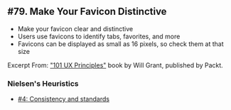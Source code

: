 ## #79. Make Your Favicon Distinctive
-  Make your favicon clear and distinctive
-  Users use favicons to identify tabs, favorites, and more
-  Favicons can be displayed as small as 16 pixels, so check them at that size

Excerpt From: ["101 UX Principles"](https://www.packtpub.com/web-development/101-ux-principles) book by Will Grant, published by Packt.

### Nielsen's Heuristics
- [#4: Consistency and standards](https://github.com/fullcircle23/fullcircle23.github.io/blob/master/2020/ui-ux/ui-ux-principles-and-best-practices.md#4-consistency-and-standards)
